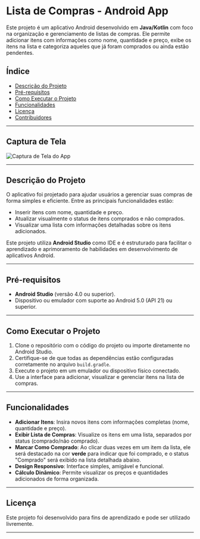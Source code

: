 # Lista de Compras - Android App

Este projeto é um aplicativo Android desenvolvido em **Java/Kotlin** com foco na organização e gerenciamento de listas de compras. Ele permite adicionar itens com informações como nome, quantidade e preço, exibe os itens na lista e categoriza aqueles que já foram comprados ou ainda estão pendentes.

## Índice
- [Descrição do Projeto](#descrição-do-projeto)
- [Pré-requisitos](#pré-requisitos)
- [Como Executar o Projeto](#como-executar-o-projeto)
- [Funcionalidades](#funcionalidades)
- [Licença](#licença)
- [Contribuidores](#contribuidores)

---

## Captura de Tela

![Captura de Tela do App]("https://github.com/gihsantsilva/Lista-de-Compras/blob/d5aa7ba88264187e0e5f9b924622ed871279db28/Captura%20de%20tela%202024-11-24%20004634.png")

---

## Descrição do Projeto
O aplicativo foi projetado para ajudar usuários a gerenciar suas compras de forma simples e eficiente. Entre as principais funcionalidades estão:
- Inserir itens com nome, quantidade e preço.
- Atualizar visualmente o status de itens comprados e não comprados.
- Visualizar uma lista com informações detalhadas sobre os itens adicionados.

Este projeto utiliza **Android Studio** como IDE e é estruturado para facilitar o aprendizado e aprimoramento de habilidades em desenvolvimento de aplicativos Android.

---

## Pré-requisitos
- **Android Studio** (versão 4.0 ou superior).
- Dispositivo ou emulador com suporte ao Android 5.0 (API 21) ou superior.

---

## Como Executar o Projeto
1. Clone o repositório com o código do projeto ou importe diretamente no Android Studio.
2. Certifique-se de que todas as dependências estão configuradas corretamente no arquivo `build.gradle`.
3. Execute o projeto em um emulador ou dispositivo físico conectado.
4. Use a interface para adicionar, visualizar e gerenciar itens na lista de compras.

---

## Funcionalidades
- **Adicionar Itens**: Insira novos itens com informações completas (nome, quantidade e preço).  
- **Exibir Lista de Compras**: Visualize os itens em uma lista, separados por status (comprado/não comprado).  
- **Marcar Como Comprado**: Ao clicar duas vezes em um item da lista, ele será destacado na cor **verde** para indicar que foi comprado, e o status "Comprado" será exibido na lista detalhada abaixo.  
- **Design Responsivo**: Interface simples, amigável e funcional.  
- **Cálculo Dinâmico**: Permite visualizar os preços e quantidades adicionados de forma organizada.

---

## Licença
Este projeto foi desenvolvido para fins de aprendizado e pode ser utilizado livremente.

---
